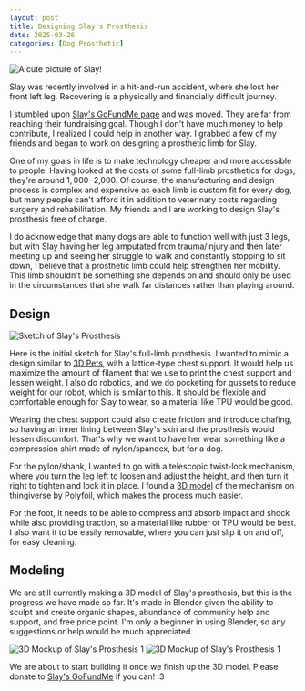 ```yaml
---
layout: post
title: Designing Slay's Prosthesis
date: 2025-03-26
categories: [Dog Prosthetic]
---
```


![A cute picture of Slay!](https://drive.google.com/uc?export=view&id=1_ducvp_C2K3RUo-04_iZEj8bPuwfQBJU)

Slay was recently involved in a hit-and-run accident, where she lost her front left leg. Recovering is a physically and financially difficult journey.

I stumbled upon [Slay's GoFundMe page](https://www.gofundme.com/f/donate-to-help-brave-dogs-walk-again?qid=77884ab2f74ea37fba78038e259af30d) and was moved. They are far from reaching their fundraising goal. Though I don't have much money to help contribute, I realized I could help in another way. I grabbed a few of my friends and began to work on designing a prosthetic limb for Slay.

One of my goals in life is to make technology cheaper and more accessible to people. Having looked at the costs of some full-limb prosthetics for dogs, they're around $1,000-$2,000. Of course, the manufacturing and design process is complex and expensive as each limb is custom fit for every dog, but many people can't afford it in addition to veterinary costs regarding surgery and rehabilitation. My friends and I are working to design Slay's prosthesis free of charge.

I do acknowledge that many dogs are able to function well with just 3 legs, but with Slay having her leg amputated from trauma/injury and then later meeting up and seeing her struggle to walk and constantly stopping to sit down, I believe that a prosthetic limb could help strengthen her mobility. This limb shouldn't be something she depends on and should only be used in the circumstances that she walk far distances rather than playing around.

## Design

![Sketch of Slay's Prosthesis](https://drive.google.com/uc?export=view&id=1xXluklFklt6wONoh9c-OJmyR0jfo-H6B)

Here is the initial sketch for Slay's full-limb prosthesis. I wanted to mimic a design similar to [3D Pets](https://www.3dpetsprosthetics.com/), with a lattice-type chest support. It would help us maximize the amount of filament that we use to print the chest support and lessen weight. I also do robotics, and we do pocketing for gussets to reduce weight for our robot, which is similar to this. It should be flexible and comfortable enough for Slay to wear, so a material like TPU would be good.

Wearing the chest support could also create friction and introduce chafing, so having an inner lining between Slay's skin and the prosthesis would lessen discomfort. That's why we want to have her wear something like a compression shirt made of nylon/spandex, but for a dog.

For the pylon/shank, I wanted to go with a telescopic twist-lock mechanism, where you turn the leg left to loosen and adjust the height, and then turn it right to tighten and lock it in place. I found a [3D model](https://www.thingiverse.com/thing:4926237) of the mechanism on thingiverse by Polyfoil, which makes the process much easier.

For the foot, it needs to be able to compress and absorb impact and shock while also providing traction, so a material like rubber or TPU would be best. I also want it to be easily removable, where you can just slip it on and off, for easy cleaning.

## Modeling

We are still currently making a 3D model of Slay's prosthesis, but this is the progress we have made so far. It's made in Blender given the ability to sculpt and create organic shapes, abundance of community help and support, and free price point. I'm only a beginner in using Blender, so any suggestions or help would be much appreciated.

![3D Mockup of Slay's Prosthesis 1](https://drive.google.com/uc?export=view&id=1XkQt3uJ3ETGC0fbxPrL1eV1BU_XwDqfl)
![3D Mockup of Slay's Prosthesis 1](https://drive.google.com/uc?export=view&id=1KXjGjJhgQsh6NTrMlXvCeKVzO3zyq-Xv)

We are about to start building it once we finish up the 3D model. Please donate to [Slay's GoFundMe](https://www.gofundme.com/f/donate-to-help-brave-dogs-walk-again?qid=77884ab2f74ea37fba78038e259af30d) if you can! :3